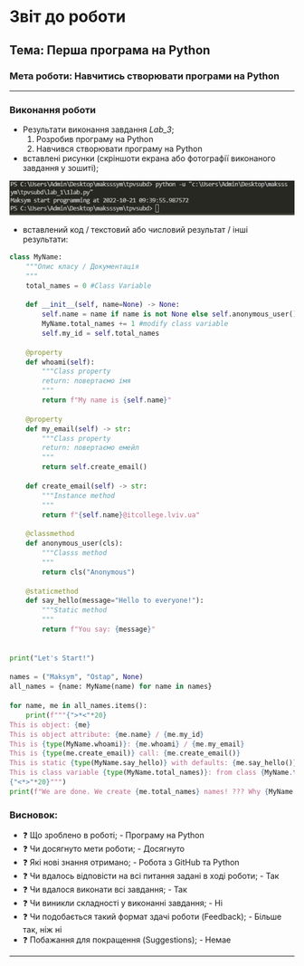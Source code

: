 # Звіт до роботи
## Тема: Перша програма на Python
### Мета роботи: Навчитись створювати програми на Python
---
### Виконання роботи
- Результати виконання завдання *Lab_3*;
    1. Розробив програму на Python
    1. Навчився створювати програму на Python
- вставлені рисунки (скріншоти екрана або фотографії виконаного завдання у зошиті); 

![alt text](https://github.com/Maksssym/tpvsubd/blob/main/lab_1/1lab.PNG "code")

- вставлений код / текстовий або числовий результат / інші результати:
```python
class MyName:
    """Опис класу / Документація
    """
    total_names = 0 #Class Variable

    def __init__(self, name=None) -> None:
        self.name = name if name is not None else self.anonymous_user().name #Class attributes / Instance variables
        MyName.total_names += 1 #modify class variable
        self.my_id = self.total_names

    @property
    def whoami(self): 
        """Class property
        return: повертаємо імя 
        """
        return f"My name is {self.name}"
    
    @property
    def my_email(self) -> str:
        """Class property
        return: повертаємо емейл
        """
        return self.create_email()
    
    def create_email(self) -> str:
        """Instance method
        """
        return f"{self.name}@itcollege.lviv.ua"

    @classmethod
    def anonymous_user(cls):
        """Classs method
        """
        return cls("Anonymous")
    
    @staticmethod
    def say_hello(message="Hello to everyone!"):
        """Static method
        """
        return f"You say: {message}"


print("Let's Start!")

names = ("Maksym", "Ostap", None)
all_names = {name: MyName(name) for name in names}

for name, me in all_names.items():
    print(f"""{">*<"*20}
This is object: {me} 
This is object attribute: {me.name} / {me.my_id}
This is {type(MyName.whoami)}: {me.whoami} / {me.my_email}
This is {type(me.create_email)} call: {me.create_email()}
This is static {type(MyName.say_hello)} with defaults: {me.say_hello()} 
This is class variable {type(MyName.total_names)}: from class {MyName.total_names} / from object {me.total_names}
{"<*>"*20}""")
print(f"We are done. We create {me.total_names} names! ??? Why {MyName.total_names}?")

```

### Висновок: 
- :question: Що зроблено в роботі; - Програму на Python
- :question: Чи досягнуто мети роботи; - Досягнуто
- :question: Які нові знання отримано; - Робота з GitHub та Python 
- :question: Чи вдалось відповісти на всі питання задані в ході роботи; - Так
- :question: Чи вдалося виконати всі завдання; - Так
- :question: Чи виникли складності у виконанні завдання; - Ні
- :question: Чи подобається такий формат здачі роботи (Feedback); - Більше так, ніж ні
- :question: Побажання для покращення (Suggestions); - Немаe
---